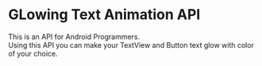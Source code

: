# GLowing Text Animation API

<p>This is an API for Android Programmers.<br /> Using this API you can make your TextView and Button text glow with color of your choice.
</p>